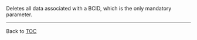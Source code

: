 Deletes all data associated with a BCID, which is the only mandatory parameter.

---

Back to [TOC](./toc.md)